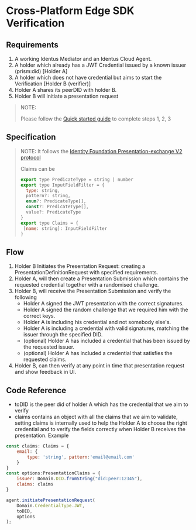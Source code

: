 # Cross-Platform Edge SDK Verification
## Requirements
1. A working Identus Mediator and an Identus Cloud Agent.
2. A holder which already has a JWT Credential issued by a known issuer (prism:did) [Holder A]
3. A holder which does not have credential but aims to start the Verification [Holder B (verifier)]
4. Holder A shares its peerDID with holder B.
5. Holder B will initiate a presentation request

> NOTE:
>
> Please follow the [Quick started guide](../../docs/quick-start) to complete steps 1, 2, 3

## Specification
> NOTE:
> It follows the [Identity Foundation Presentation-exchange V2 protocol](https://identity.foundation/presentation-exchange/spec/v2.0.0/#input-descriptor) 
> 
> Claims can be 
> ```javascript
> export type PredicateType = string | number
> export type InputFieldFilter = {
>   type: string,
>   pattern?: string,
>   enum?: PredicateType[],
>   const?: PredicateType[],
>   value?: PredicateType
> }
> export type Claims = {
>  [name: string]: InputFieldFilter
> }
> ```

## Flow
1. Holder B Initiates the Presentation Request: creating a PresentationDefinitionRequest with specified requirements.
2. Holder A, will then create a Presentation Submission which contains the requested credential together with a randomised challenge.
3. Holder B, will receive the Presentation Submission and verify the following
    *  Holder A signed the JWT presentation with the correct signatures.
    * Holder A signed the random challenge that we required him with the correct keys.
    * Holder A is including his credential and not somebody else's.
    * Holder A is including a credential with valid signatures, matching the issuer through the specified DID.
    * (optional) Holder A has included a credential that has been issued by the requested issuer.
    * (optional) Holder A has included a credential that satisfies the requested claims.
4. Holder B, can then verify at any point in time that presentation request and show feedback in UI.

## Code Reference
* toDID is the peer did of holder A which has the credential that we aim to verify
* claims contains an object with all the claims that we  aim to validate, setting claims is internally used to help the Holder A to choose the right credential and to verify the fields correctly when Holder B receives the presentation.
Example 
```javascript
const claims: Claims = {
    email: {
        type: 'string', pattern:'email@email.com'
    }
}
const options:PresentationClaims = { 
    issuer: Domain.DID.fromString("did:peer:12345"),
    claims: claims
}

agent.initiatePresentationRequest(
    Domain.CredentialType.JWT,
    toDID,
    options
);
```



